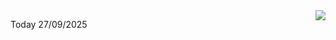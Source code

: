 <img align="right" src="https://media.giphy.com/media/M9gbBd9nbDrOTu1Mqx/giphy.gif">


Today 27/09/2025
